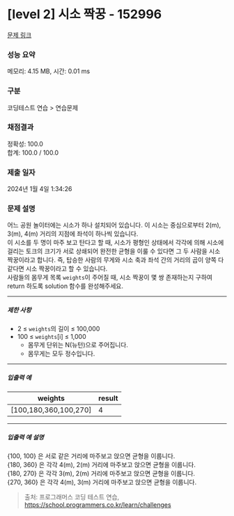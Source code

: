 # [level 2] 시소 짝꿍 - 152996 

[문제 링크](https://school.programmers.co.kr/learn/courses/30/lessons/152996) 

### 성능 요약

메모리: 4.15 MB, 시간: 0.01 ms

### 구분

코딩테스트 연습 > 연습문제

### 채점결과

정확성: 100.0<br/>합계: 100.0 / 100.0

### 제출 일자

2024년 1월 4일 1:34:26

### 문제 설명

<p>어느 공원 놀이터에는 시소가 하나 설치되어 있습니다. 이 시소는 중심으로부터 2(m), 3(m), 4(m) 거리의 지점에 좌석이 하나씩 있습니다.<br>
이 시소를 두 명이 마주 보고 탄다고 할 때, 시소가 평형인 상태에서 각각에 의해 시소에 걸리는 토크의 크기가 서로 상쇄되어 완전한 균형을 이룰 수 있다면 그 두 사람을 시소 짝꿍이라고 합니다. 즉, 탑승한 사람의 무게와 시소 축과 좌석 간의 거리의 곱이 양쪽 다 같다면 시소 짝꿍이라고 할 수 있습니다.<br>
사람들의 몸무게 목록 <code>weights</code>이 주어질 때, 시소 짝꿍이 몇 쌍 존재하는지 구하여 return 하도록 solution 함수를 완성해주세요.</p>

<hr>

<h5>제한 사항</h5>

<ul>
<li>2 ≤ <code>weights</code>의 길이 ≤ 100,000</li>
<li>100 ≤ <code>weights</code>[i] ≤ 1,000

<ul>
<li>몸무게 단위는 N(뉴턴)으로 주어집니다.</li>
<li>몸무게는 모두 정수입니다.</li>
</ul></li>
</ul>

<hr>

<h5>입출력 예</h5>
<table class="table">
        <thead><tr>
<th>weights</th>
<th>result</th>
</tr>
</thead>
        <tbody><tr>
<td>[100,180,360,100,270]</td>
<td>4</td>
</tr>
</tbody>
      </table>
<hr>

<h5>입출력 예 설명</h5>

<p>{100, 100} 은 서로 같은 거리에 마주보고 앉으면 균형을 이룹니다.<br>
{180, 360} 은 각각 4(m), 2(m) 거리에 마주보고 앉으면 균형을 이룹니다.<br>
{180, 270} 은 각각 3(m), 2(m) 거리에 마주보고 앉으면 균형을 이룹니다.<br>
{270, 360} 은 각각 4(m), 3(m) 거리에 마주보고 앉으면 균형을 이룹니다.</p>


> 출처: 프로그래머스 코딩 테스트 연습, https://school.programmers.co.kr/learn/challenges